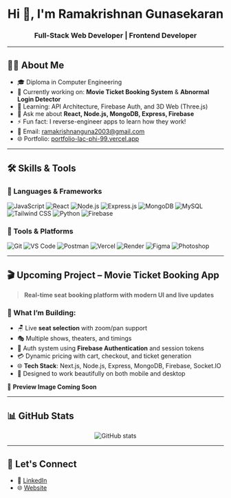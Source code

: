 <h1 align="center">Hi 👋, I'm Ramakrishnan Gunasekaran</h1>
<h3 align="center">Full-Stack Web Developer | Frontend Developer</h3>

---

## 🧑‍💻 About Me

- 🎓 Diploma in Computer Engineering  
- 🔭 Currently working on: **Movie Ticket Booking System** & **Abnormal Login Detector**  
- 🌱 Learning: API Architecture, Firebase Auth, and 3D Web (Three.js)  
- 💬 Ask me about **React, Node.js, MongoDB, Express, Firebase**  
- ⚡ Fun fact: I reverse-engineer apps to learn how they work!  
- 📨 Email: [ramakrishnanguna2003@gmail.com](mailto:ramakrishnanguna2003@gmail.com)  
- 🌐 Portfolio: [portfolio-lac-phi-99.vercel.app](https://portfolio-lac-phi-99.vercel.app)

---

## 🛠️ Skills & Tools

### 🚀 Languages & Frameworks
<p>
  <img src="https://img.shields.io/badge/JavaScript-F7DF1E?style=for-the-badge&logo=javascript&logoColor=black" alt="JavaScript" />
  <img src="https://img.shields.io/badge/React-61DAFB?style=for-the-badge&logo=react&logoColor=black" alt="React" />
  <img src="https://img.shields.io/badge/Node.js-339933?style=for-the-badge&logo=node.js&logoColor=white" alt="Node.js" />
  <img src="https://img.shields.io/badge/Express.js-000000?style=for-the-badge&logo=express&logoColor=white" alt="Express.js" />
  <img src="https://img.shields.io/badge/MongoDB-4EA94B?style=for-the-badge&logo=mongodb&logoColor=white" alt="MongoDB" />
  <img src="https://img.shields.io/badge/MySQL-4479A1?style=for-the-badge&logo=mysql&logoColor=white" alt="MySQL" />
  <img src="https://img.shields.io/badge/Tailwind%20CSS-06B6D4?style=for-the-badge&logo=tailwind-css&logoColor=white" alt="Tailwind CSS" />
  <img src="https://img.shields.io/badge/Python-3776AB?style=for-the-badge&logo=python&logoColor=white" alt="Python" />
  <img src="https://img.shields.io/badge/Firebase-FFCA28?style=for-the-badge&logo=firebase&logoColor=black" alt="Firebase" />
</p>

### 🧰 Tools & Platforms
<p>
  <img src="https://img.shields.io/badge/Git-F05032?style=for-the-badge&logo=git&logoColor=white" alt="Git" />
  <img src="https://img.shields.io/badge/VS%20Code-007ACC?style=for-the-badge&logo=visual-studio-code&logoColor=white" alt="VS Code" />
  <img src="https://img.shields.io/badge/Postman-FF6C37?style=for-the-badge&logo=postman&logoColor=white" alt="Postman" />
  <img src="https://img.shields.io/badge/Vercel-000000?style=for-the-badge&logo=vercel&logoColor=white" alt="Vercel" />
  <img src="https://img.shields.io/badge/Render-46E3B7?style=for-the-badge&logo=render&logoColor=white" alt="Render" />
  <img src="https://img.shields.io/badge/Figma-F24E1E?style=for-the-badge&logo=figma&logoColor=white" alt="Figma" />
  <img src="https://img.shields.io/badge/Photoshop-31A8FF?style=for-the-badge&logo=adobe-photoshop&logoColor=white" alt="Photoshop" />
</p>

---

## 🎬 Upcoming Project – Movie Ticket Booking App

> **Real-time seat booking platform with modern UI and live updates**

### 🔧 What I’m Building:
- 🪑 Live **seat selection** with zoom/pan support  
- 🎭 Multiple shows, theaters, and timings  
- 🔐 Auth system using **Firebase Authentication** and session tokens  
- 💳 Dynamic pricing with cart, checkout, and ticket generation  
- 🌐 **Tech Stack**: Next.js, Node.js, Express, MongoDB, Firebase, Socket.IO  
- 📱 Designed to work beautifully on both mobile and desktop  

📸 **Preview Image Coming Soon**

---

## 📊 GitHub Stats

<p align="center">
  <img src="https://github-readme-stats.vercel.app/api?username=RamakrishnanPrakash&show_icons=true&theme=radical" alt="GitHub stats" />
</p>

---

## 🤝 Let's Connect

- 💼 [LinkedIn](https://www.linkedin.com/in/your-profile)
- 🌐 [Website](https://portfolio-lac-phi-99.vercel.app)
